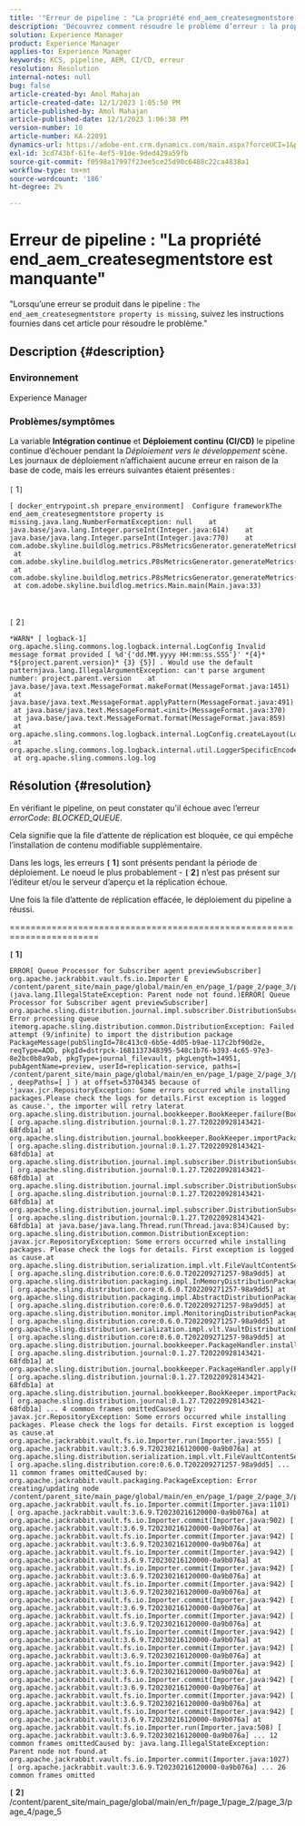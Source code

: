 ```yaml
---
title: '"Erreur de pipeline : "La propriété end_aem_createsegmentstore est manquante""'
description: 'Découvrez comment résoudre le problème d’erreur : la propriété end_aem_createsegmentstore est manquante dans Adobe Experience Manager.'
solution: Experience Manager
product: Experience Manager
applies-to: Experience Manager
keywords: KCS, pipeline, AEM, CI/CD, erreur
resolution: Resolution
internal-notes: null
bug: false
article-created-by: Amol Mahajan
article-created-date: 12/1/2023 1:05:50 PM
article-published-by: Amol Mahajan
article-published-date: 12/1/2023 1:06:38 PM
version-number: 10
article-number: KA-22091
dynamics-url: https://adobe-ent.crm.dynamics.com/main.aspx?forceUCI=1&pagetype=entityrecord&etn=knowledgearticle&id=46710856-4a90-ee11-8179-6045bd006295
exl-id: 3cd743bf-61fe-4ef5-91de-9ded429a59fb
source-git-commit: f0598a17997f23ee5ce25d90c6488c22ca4838a1
workflow-type: tm+mt
source-wordcount: '186'
ht-degree: 2%

---
```


# Erreur de pipeline : &quot;La propriété end_aem_createsegmentstore est manquante&quot;


&quot;Lorsqu’une erreur se produit dans le pipeline : `The end_aem_createsegmentstore property is missing`, suivez les instructions fournies dans cet article pour résoudre le problème.&quot;

## Description {#description}


### <b>Environnement</b>

Experience Manager



### <b>Problèmes/symptômes</b>

La variable <b>Intégration continue</b> et <b>Déploiement continu</b> <b>(CI/CD)</b> le pipeline continue d’échouer pendant la *Déploiement vers le développement* scène.
<br>Les journaux de déploiement n’affichaient aucune erreur en raison de la base de code, mais les erreurs suivantes étaient présentes :<br> <br>`[` 1`]`  

```
[ docker_entrypoint.sh prepare_environment]  Configure frameworkThe end_aem_createsegmentstore property is missing.java.lang.NumberFormatException: null    at java.base/java.lang.Integer.parseInt(Integer.java:614)    at java.base/java.lang.Integer.parseInt(Integer.java:770)    at com.adobe.skyline.buildlog.metrics.P8sMetricsGenerator.generateMetricsFromContent(P8sMetricsGenerator.java:67)    at com.adobe.skyline.buildlog.metrics.P8sMetricsGenerator.generateMetrics(P8sMetricsGenerator.java:41)    at com.adobe.skyline.buildlog.metrics.P8sMetricsGenerator.generateMetrics(P8sMetricsGenerator.java:36)    at com.adobe.skyline.buildlog.metrics.Main.main(Main.java:33)
```

<br> <br>`[` 2`]`   

```
*WARN* [ logback-1]  org.apache.sling.commons.log.logback.internal.LogConfig Invalid message format provided [ %d'{'dd.MM.yyyy HH:mm:ss.SSS'}' *{4}* *${project.parent.version}* {3} {5}] . Would use the default patternjava.lang.IllegalArgumentException: can't parse argument number: project.parent.version    at java.base/java.text.MessageFormat.makeFormat(MessageFormat.java:1451)    at java.base/java.text.MessageFormat.applyPattern(MessageFormat.java:491)    at java.base/java.text.MessageFormat.<init>(MessageFormat.java:370)    at java.base/java.text.MessageFormat.format(MessageFormat.java:859)    at org.apache.sling.commons.log.logback.internal.LogConfig.createLayout(LogConfig.java:140)    at org.apache.sling.commons.log.logback.internal.util.LoggerSpecificEncoder.addLogConfig(LoggerSpecificEncoder.java:82)    at org.apache.sling.commons.log.log
```



## Résolution {#resolution}


En vérifiant le pipeline, on peut constater qu’il échoue avec l’erreur *errorCode*: *BLOCKED_QUEUE*.

Cela signifie que la file d’attente de réplication est bloquée, ce qui empêche l’installation de contenu modifiable supplémentaire.

Dans les logs, les erreurs <b>`[` 1`]` </b> sont présents pendant la période de déploiement. Le noeud le plus probablement - <b>`[` 2`]` </b> n’est pas présent sur l’éditeur et/ou le serveur d’aperçu et la réplication échoue.

Une fois la file d’attente de réplication effacée, le déploiement du pipeline a réussi.



=======================================================================

<b>`[` 1`]` </b>


```
ERROR[ Queue Processor for Subscriber agent previewSubscriber]  org.apache.jackrabbit.vault.fs.io.Importer E /content/parent_site/main_page/global/main/en_en/page_1/page_2/page_3/page_4/page_5/jcr:content (java.lang.IllegalStateException: Parent node not found.)ERROR[ Queue Processor for Subscriber agent previewSubscriber]  org.apache.sling.distribution.journal.impl.subscriber.DistributionSubscriber Error processing queue itemorg.apache.sling.distribution.common.DistributionException: Failed attempt (9/infinite) to import the distribution package PackageMessage(pubSlingId=78c413c0-6b5e-4d05-b9ae-117c2bf90d2e, reqType=ADD, pkgId=dstrpck-1681137348395-548c1b76-b393-4c65-97e3-8e2bc0b8a9ab, pkgType=journal_filevault, pkgLength=14951, pubAgentName=preview, userId=replication-service, paths=[ /content/parent_site/main_page/global/main/en_en/page_1/page_2/page_3/page_4/page_5] , deepPaths=[ ] ) at offset=53704345 because of 'javax.jcr.RepositoryException: Some errors occurred while installing packages.Please check the logs for details.First exception is logged as cause.', the importer will retry laterat org.apache.sling.distribution.journal.bookkeeper.BookKeeper.failure(BookKeeper.java:265) [ org.apache.sling.distribution.journal:0.1.27.T20220928143421-68fdb1a] at org.apache.sling.distribution.journal.bookkeeper.BookKeeper.importPackage(BookKeeper.java:178) [ org.apache.sling.distribution.journal:0.1.27.T20220928143421-68fdb1a] at org.apache.sling.distribution.journal.impl.subscriber.DistributionSubscriber.processQueueItem(DistributionSubscriber.java:384) [ org.apache.sling.distribution.journal:0.1.27.T20220928143421-68fdb1a] at org.apache.sling.distribution.journal.impl.subscriber.DistributionSubscriber.fetchAndProcessQueueItem(DistributionSubscriber.java:336) [ org.apache.sling.distribution.journal:0.1.27.T20220928143421-68fdb1a] at org.apache.sling.distribution.journal.impl.subscriber.DistributionSubscriber.processQueue(DistributionSubscriber.java:314) [ org.apache.sling.distribution.journal:0.1.27.T20220928143421-68fdb1a] at java.base/java.lang.Thread.run(Thread.java:834)Caused by: org.apache.sling.distribution.common.DistributionException: javax.jcr.RepositoryException: Some errors occurred while installing packages. Please check the logs for details. First exception is logged as cause.at org.apache.sling.distribution.serialization.impl.vlt.FileVaultContentSerializer.importFromStream(FileVaultContentSerializer.java:159) [ org.apache.sling.distribution.core:0.6.0.T202209271257-98a9dd5] at org.apache.sling.distribution.packaging.impl.InMemoryDistributionPackageBuilder.installPackageInternal(InMemoryDistributionPackageBuilder.java:119) [ org.apache.sling.distribution.core:0.6.0.T202209271257-98a9dd5] at org.apache.sling.distribution.packaging.impl.AbstractDistributionPackageBuilder.installPackage(AbstractDistributionPackageBuilder.java:156) [ org.apache.sling.distribution.core:0.6.0.T202209271257-98a9dd5] at org.apache.sling.distribution.monitor.impl.MonitoringDistributionPackageBuilder.installPackage(MonitoringDistributionPackageBuilder.java:92) [ org.apache.sling.distribution.core:0.6.0.T202209271257-98a9dd5] at org.apache.sling.distribution.serialization.impl.vlt.VaultDistributionPackageBuilderFactory.installPackage(VaultDistributionPackageBuilderFactory.java:317) [ org.apache.sling.distribution.core:0.6.0.T202209271257-98a9dd5] at org.apache.sling.distribution.journal.bookkeeper.PackageHandler.installAddPackage(PackageHandler.java:78) [ org.apache.sling.distribution.journal:0.1.27.T20220928143421-68fdb1a] at org.apache.sling.distribution.journal.bookkeeper.PackageHandler.apply(PackageHandler.java:61) [ org.apache.sling.distribution.journal:0.1.27.T20220928143421-68fdb1a] at org.apache.sling.distribution.journal.bookkeeper.BookKeeper.importPackage(BookKeeper.java:159) [ org.apache.sling.distribution.journal:0.1.27.T20220928143421-68fdb1a] ... 4 common frames omittedCaused by: javax.jcr.RepositoryException: Some errors occurred while installing packages. Please check the logs for details. First exception is logged as cause.at org.apache.jackrabbit.vault.fs.io.Importer.run(Importer.java:555) [ org.apache.jackrabbit.vault:3.6.9.T20230216120000-0a9b076a] at org.apache.sling.distribution.serialization.impl.vlt.FileVaultContentSerializer.importFromStream(FileVaultContentSerializer.java:151) [ org.apache.sling.distribution.core:0.6.0.T202209271257-98a9dd5] ... 11 common frames omittedCaused by: org.apache.jackrabbit.vault.packaging.PackageException: Error creating/updating node /content/parent_site/main_page/global/main/en_en/page_1/page_2/page_3/page_4/page_5/jcr:contentat org.apache.jackrabbit.vault.fs.io.Importer.commit(Importer.java:1101) [ org.apache.jackrabbit.vault:3.6.9.T20230216120000-0a9b076a] at org.apache.jackrabbit.vault.fs.io.Importer.commit(Importer.java:902) [ org.apache.jackrabbit.vault:3.6.9.T20230216120000-0a9b076a] at org.apache.jackrabbit.vault.fs.io.Importer.commit(Importer.java:942) [ org.apache.jackrabbit.vault:3.6.9.T20230216120000-0a9b076a] at org.apache.jackrabbit.vault.fs.io.Importer.commit(Importer.java:942) [ org.apache.jackrabbit.vault:3.6.9.T20230216120000-0a9b076a] at org.apache.jackrabbit.vault.fs.io.Importer.commit(Importer.java:942) [ org.apache.jackrabbit.vault:3.6.9.T20230216120000-0a9b076a] at org.apache.jackrabbit.vault.fs.io.Importer.commit(Importer.java:942) [ org.apache.jackrabbit.vault:3.6.9.T20230216120000-0a9b076a] at org.apache.jackrabbit.vault.fs.io.Importer.commit(Importer.java:942) [ org.apache.jackrabbit.vault:3.6.9.T20230216120000-0a9b076a] at org.apache.jackrabbit.vault.fs.io.Importer.commit(Importer.java:942) [ org.apache.jackrabbit.vault:3.6.9.T20230216120000-0a9b076a] at org.apache.jackrabbit.vault.fs.io.Importer.commit(Importer.java:942) [ org.apache.jackrabbit.vault:3.6.9.T20230216120000-0a9b076a] at org.apache.jackrabbit.vault.fs.io.Importer.commit(Importer.java:942) [ org.apache.jackrabbit.vault:3.6.9.T20230216120000-0a9b076a] at org.apache.jackrabbit.vault.fs.io.Importer.commit(Importer.java:942) [ org.apache.jackrabbit.vault:3.6.9.T20230216120000-0a9b076a] at org.apache.jackrabbit.vault.fs.io.Importer.commit(Importer.java:942) [ org.apache.jackrabbit.vault:3.6.9.T20230216120000-0a9b076a] at org.apache.jackrabbit.vault.fs.io.Importer.commit(Importer.java:942) [ org.apache.jackrabbit.vault:3.6.9.T20230216120000-0a9b076a] at org.apache.jackrabbit.vault.fs.io.Importer.commit(Importer.java:942) [ org.apache.jackrabbit.vault:3.6.9.T20230216120000-0a9b076a] at org.apache.jackrabbit.vault.fs.io.Importer.run(Importer.java:508) [ org.apache.jackrabbit.vault:3.6.9.T20230216120000-0a9b076a] ... 12 common frames omittedCaused by: java.lang.IllegalStateException: Parent node not found.at org.apache.jackrabbit.vault.fs.io.Importer.commit(Importer.java:1027) [ org.apache.jackrabbit.vault:3.6.9.T20230216120000-0a9b076a] ... 26 common frames omitted
```




<b>`[` 2`]` </b> /content/parent_site/main_page/global/main/en_fr/page_1/page_2/page_3/page_4/page_5
